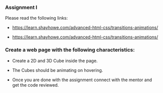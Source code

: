 ### Assignment I

Please read the following links:

- https://learn.shayhowe.com/advanced-html-css/transitions-animations/

- https://learn.shayhowe.com/advanced-html-css/transitions-animations/

### Create a web page with the following characteristics:

- Create a 2D and 3D Cube inside the page.

- The Cubes should be animating on hovering.

- Once you are done with the assignment connect with the mentor and get the code reviewed.
